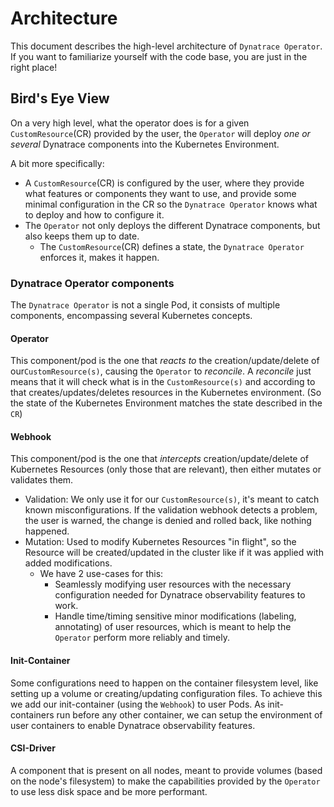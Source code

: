# Architecture
This document describes the high-level architecture of `Dynatrace Operator`.
If you want to familiarize yourself with the code base, you are just in the right place!

## Bird's Eye View
<picture-here>

On a very high level, what the operator does is for a given `CustomResource`(CR) provided by the user, the `Operator` will deploy _one or several_ Dynatrace components into the Kubernetes Environment.

A bit more specifically:
- A `CustomResource`(CR) is configured by the user, where they provide what features or components they want to use, and provide some minimal configuration in the CR so the `Dynatrace Operator` knows what to deploy and how to configure it.
- The `Operator` not only deploys the different Dynatrace components, but also keeps them up to date.
   - The `CustomResource`(CR) defines a state, the `Dynatrace Operator` enforces it, makes it happen.

### Dynatrace Operator components

The `Dynatrace Operator` is not a single Pod, it consists of multiple components, encompassing several Kubernetes concepts.

#### Operator
This component/pod is the one that _reacts to_ the creation/update/delete of our`CustomResource(s)`, causing the `Operator` to _reconcile_.
A _reconcile_ just means that it will check what is in the `CustomResource(s)` and according to that creates/updates/deletes resources in the Kubernetes environment. (So the state of the Kubernetes Environment matches the state described in the `CR`)

#### Webhook
This component/pod is the one that _intercepts_ creation/update/delete of Kubernetes Resources (only those that are relevant), then either mutates or validates them.
- Validation: We only use it for our `CustomResource(s)`, it's meant to catch known misconfigurations. If the validation webhook detects a problem, the user is warned, the change is denied and rolled back, like nothing happened.
- Mutation: Used to modify Kubernetes Resources "in flight", so the Resource will be created/updated in the cluster like if it was applied with added modifications.
   - We have 2 use-cases for this:
      - Seamlessly modifying user resources with the necessary configuration needed for Dynatrace observability features to work.
      - Handle time/timing sensitive minor modifications (labeling, annotating) of user resources, which is meant to help the `Operator` perform more reliably and timely.

#### Init-Container
Some configurations need to happen on the container filesystem level, like setting up a volume or creating/updating configuration files.
To achieve this we add our init-container (using the `Webhook`) to user Pods. As init-containers run before any other container, we can setup the environment of user containers to enable Dynatrace observability features.

#### CSI-Driver
A component that is present on all nodes, meant to provide volumes (based on the node's filesystem) to make the capabilities provided by the `Operator` to use less disk space and be more performant.

